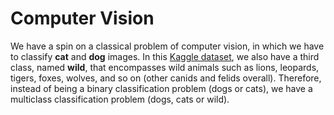 # Computer Vision

We have a spin on a classical problem of computer vision, in which we have to classify **cat** and **dog** images. In this [Kaggle dataset](https://www.kaggle.com/andrewmvd/animal-faces), we also have a third class, named **wild**, that encompasses wild animals such as lions, leopards, tigers, foxes, wolves, and so on (other canids and felids overall). Therefore, instead of being a binary classification problem (dogs or cats), we have a multiclass classification problem (dogs, cats or wild).
